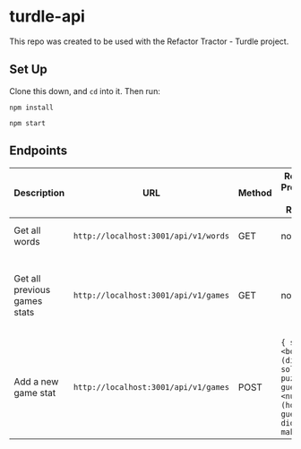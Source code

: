 # turdle-api

This repo was created to be used with the Refactor Tractor - Turdle project.

## Set Up

Clone this down, and `cd` into it.  Then run:

`npm install`

`npm start`

## Endpoints

| Description | URL | Method | Required Properties for Request | Sample Successful Response |
|----------|-----|--------|---------------------|-----------------|
| Get all words |`http://localhost:3001/api/v1/words`| GET  | none | An array containing all words |
| Get all previous games stats |`http://localhost:3001/api/v1/games` | GET  | none | An array containing game stats for all previous games (will be empty until you POST)|
| Add a new game stat |`http://localhost:3001/api/v1/games`| POST | `{ solved: <boolean (did they solve the puzzle?)>, guesses: <number (how many guesses did they make?)> }` | `{message: '"Game stats recorded successfully.' }`|
